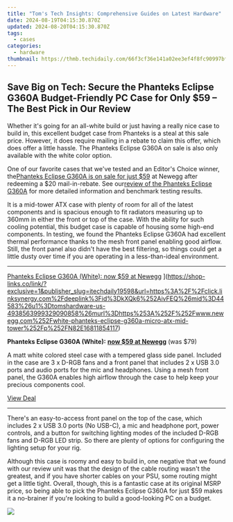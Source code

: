 ```yaml
---
title: "Tom's Tech Insights: Comprehensive Guides on Latest Hardware"
date: 2024-08-19T04:15:30.870Z
updated: 2024-08-20T04:15:30.870Z
tags:
  - cases
categories:
  - hardware
thumbnail: https://thmb.techidaily.com/66f3cf36e141a02ee3ef4f8fc90997bfb9adc390279a16b539b7e76e0dc798e2.jpg
---
```


## Save Big on Tech: Secure the Phanteks Eclipse G360A Budget-Friendly PC Case for Only $59 – The Best Pick in Our Review

Whether it's going for an all-white build or just having a really nice case to build in, this excellent budget case from Phanteks is a steal at this sale price. However, it does require mailing in a rebate to claim this offer, which does offer a little hassle. The Phanteks Eclipse G360A on sale is also only available with the white color option.

 One of our favorite cases that we've tested and an Editor's Choice winner, the[Phanteks Eclipse G360A is on sale for just $59](https://shop-links.co/link/?exclusive=1&publisher_slug=itechdaily19598&url=https%3A%2F%2Fclick.linksynergy.com%2Fdeeplink%3Fid%3DkXQk6%252AivFEQ%26mid%3D44583%26u1%3Dtomshardware-us-1428462121703571555%26murl%3Dhttps%253A%252F%252Fwww.newegg.com%252Fwhite-phanteks-eclipse-g360a-micro-atx-mid-tower%252Fp%252FN82E16811854117) at Newegg after redeeming a $20 mail-in-rebate. See our[review of the Phanteks Eclipse G360A](https://tools.techidaily.com) for more detailed information and benchmark testing results.

 It is a mid-tower ATX case with plenty of room for all of the latest components and is spacious enough to fit radiators measuring up to 360mm in either the front or top of the case. With the ability for such cooling potential, this budget case is capable of housing some high-end components. In testing, we found the Phanteks Eclipse G360A had excellent thermal performance thanks to the mesh front panel enabling good airflow. Still, the front panel also didn't have the best filtering, so things could get a little dusty over time if you are operating in a less-than-ideal environment.

---

[Phanteks Eclipse G360A (White): now $59 at Newegg](https://cdn.mos.cms.futurecdn.net/iRNYmyKFDSS6ED5cKT5dyM-200-100.png "Phanteks Eclipse G360A (White): now $59 at Newegg") ](https://shop-links.co/link/?exclusive=1&publisher_slug=itechdaily19598&url=https%3A%2F%2Fclick.linksynergy.com%2Fdeeplink%3Fid%3DkXQk6%252AivFEQ%26mid%3D44583%26u1%3Dtomshardware-us-4938563999329090858%26murl%3Dhttps%253A%252F%252Fwww.newegg.com%252Fwhite-phanteks-eclipse-g360a-micro-atx-mid-tower%252Fp%252FN82E16811854117)

**Phanteks Eclipse G360A (White):** [**now $59 at Newegg**](https://shop-links.co/link/?exclusive=1&publisher_slug=itechdaily19598&url=https%3A%2F%2Fclick.linksynergy.com%2Fdeeplink%3Fid%3DkXQk6%252AivFEQ%26mid%3D44583%26u1%3Dtomshardware-us-9906698564653077792%26murl%3Dhttps%253A%252F%252Fwww.newegg.com%252Fwhite-phanteks-eclipse-g360a-micro-atx-mid-tower%252Fp%252FN82E16811854117) (was $79)  
  
 A matt white colored steel case with a tempered glass side panel. Included in the case are 3 x D-RGB fans and a front panel that includes 2 x USB 3.0 ports and audio ports for the mic and headphones. Using a mesh front panel, the G360A enables high airflow through the case to help keep your precious components cool.

[View Deal](https://shop-links.co/link/?exclusive=1&publisher_slug=itechdaily19598&url=https%3A%2F%2Fclick.linksynergy.com%2Fdeeplink%3Fid%3DkXQk6%252AivFEQ%26mid%3D44583%26u1%3Dtomshardware-us-4938563999329090858%26murl%3Dhttps%253A%252F%252Fwww.newegg.com%252Fwhite-phanteks-eclipse-g360a-micro-atx-mid-tower%252Fp%252FN82E16811854117)

---

 There's an easy-to-access front panel on the top of the case, which includes 2 x USB 3.0 ports (No USB-C), a mic and headphone port, power controls, and a button for switching lighting modes of the included D-RGB fans and D-RGB LED strip. So there are plenty of options for configuring the lighting setup for your rig.

 Although this case is roomy and easy to build in, one negative that we found with our review unit was that the design of the cable routing wasn't the greatest, and if you have shorter cables on your PSU, some routing might get a little tight. Overall, though, this is a fantastic case at its original MSRP price, so being able to pick the Phanteks Eclipse G360A for just $59 makes it a no-brainer if you're looking to build a good-looking PC on a budget.

<ins class="adsbygoogle"
     style="display:block"
     data-ad-format="autorelaxed"
     data-ad-client="ca-pub-7571918770474297"
     data-ad-slot="1223367746"></ins>



<ins class="adsbygoogle"
     style="display:block"
     data-ad-client="ca-pub-7571918770474297"
     data-ad-slot="8358498916"
     data-ad-format="auto"
     data-full-width-responsive="true"></ins>



<!-- affiliate ads begin -->
<a href="https://secure.2checkout.com/order/checkout.php?PRODS=4715391&QTY=1&AFFILIATE=108875&CART=1"><img src="https://secure.avangate.com/images/merchant/7f687767ccf20fcea1c9dc4a5adc2326/Digisigner_banner_728_x_90_color_version.png" border="0"></a>
<!-- affiliate ads end -->